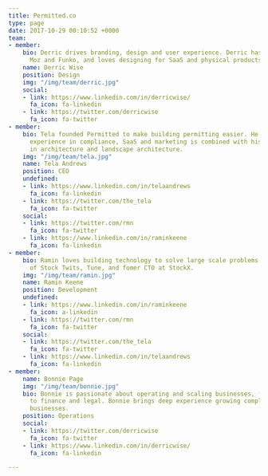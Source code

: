 ```yaml
---
title: Permitted.co
type: page
date: 2017-10-29 00:10:52 +0000
team:
- member:
    bio: Derric drives branding, design and user experience. Derric has worked at
      Moz and Funko, and loves designing for SaaS and physical products.
    name: Derric Wise
    position: Design
    img: "/img/team/derric.jpg"
    social:
    - link: https://www.linkedin.com/in/derricwise/
      fa_icon: fa-linkedin
    - link: https://twitter.com/derricwise
      fa_icon: fa-twitter
- member:
    bio: Tela founded Permitted to make building permitting easier. He brings deep
      experience in compliance, SaaS and marketing is combined with his background
      in architecture and landscape architecture.
    img: "/img/team/tela.jpg"
    name: Tela Andrews
    position: CEO
    undefined:
    - link: https://www.linkedin.com/in/telaandrews
      fa_icon: fa-linkedin
    - link: https://twitter.com/the_tela
      fa_icon: fa-twitter
    social:
    - link: https://twitter.com/rmn
      fa_icon: fa-twitter
    - link: https://www.linkedin.com/in/raminkeene
      fa_icon: fa-linkedin
- member:
    bio: Ramin loves building technology to solve large scale problems. A veteran
      of Stock Twits, Tune, and fomer CTO at StockX.
    img: "/img/team/ramin.jpg"
    name: Ramin Keene
    position: Development
    undefined:
    - link: https://www.linkedin.com/in/raminkeene
      fa_icon: a-linkedin
    - link: https://twitter.com/rmn
      fa_icon: fa-twitter
    social:
    - link: https://twitter.com/the_tela
      fa_icon: fa-twitter
    - link: https://www.linkedin.com/in/telaandrews
      fa_icon: fa-linkedin
- member:
    name: Bonnie Page
    img: "/img/team/bonnie.jpg"
    bio: Bonnie is passionate about operating and scaling businesses, from people
      to finance and legal. Bonnie brings deep experience growing compliance SaaS
      businesses.
    position: Operations
    social:
    - link: https://twitter.com/derricwise
      fa_icon: fa-twitter
    - link: https://www.linkedin.com/in/derricwise/
      fa_icon: fa-linkedin

---
```

